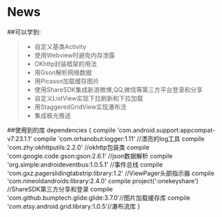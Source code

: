 # News
##可以学到:
>* 自定义基类Activity
>* 使用Webview时避免内存泄露
>* OKhttp封装框架的用法
>* 用Gson解析网络数据
>* 用Picasso加载缓存图片
>* 使用ShareSDK集成新浪微博,QQ,微信等第三方平台登录和分享
>* 自定义ListView实现下拉刷新和下拉加载
>* 用StaggeredGridView实现瀑布流
>* 集成极光推送

##使用到的库
	dependencies {
	    compile 'com.android.support:appcompat-v7:23.1.1'
	    compile 'com.orhanobut:logger:1.11' //漂亮的log工具
	    compile 'com.zhy:okhttputils:2.2.0'	//okhttp包装类
	    compile 'com.google.code.gson:gson:2.6.1' //json数据解析
	    compile 'org.simple:androideventbus:1.0.5.1' //事件总线
	    compile 'com.gxz.pagerslidingtabstrip:library:1.2' //ViewPager头部指示器
	    compile 'com.nineoldandroids:library:2.4.0'
	    compile project(':onekeyshare') //ShareSDK第三方分享和登录
	    compile 'com.github.bumptech.glide:glide:3.7.0'//图片加载缓存库
	    compile 'com.etsy.android.grid:library:1.0.5'//瀑布流库
	}
